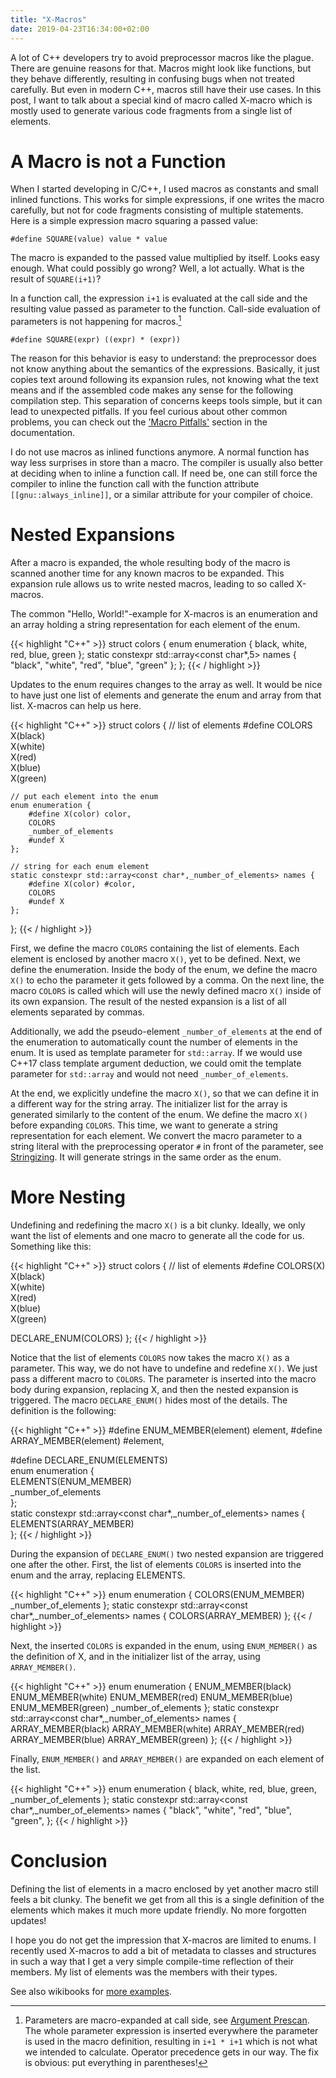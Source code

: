 ```yaml
---
title: "X-Macros"
date: 2019-04-23T16:34:00+02:00
---
```


A lot of C++ developers try to avoid preprocessor macros like the plague.
There are genuine reasons for that.
Macros might look like functions, but they behave differently, resulting in confusing bugs when not treated carefully.
But even in modern C++, macros still have their use cases.
In this post, I want to talk about a special kind of macro called X-macro which is mostly used to generate various code fragments from a single list of elements.


# A Macro is not a Function

When I started developing in C/C++, I used macros as constants and small inlined functions.
This works for simple expressions, if one writes the macro carefully, but not for code fragments consisting of multiple statements.
Here is a simple expression macro squaring a passed value:

```
#define SQUARE(value) value * value
```

The macro is expanded to the passed value multiplied by itself.
Looks easy enough.
What could possibly go wrong?
Well, a lot actually.
What is the result of `SQUARE(i+1)`?

In a function call, the expression `i+1` is evaluated at the call side and the resulting value passed as parameter to the function.
Call-side evaluation of parameters is not happening for macros.[^1]
[^1]: Parameters are macro-expanded at call side, see [Argument Prescan](https://gcc.gnu.org/onlinedocs/cpp/Argument-Prescan.html#Argument-Prescan).
The whole parameter expression is inserted everywhere the parameter is used in the macro definition, resulting in `i+1 * i+1` which is not what we intended to calculate.
Operator precedence gets in our way.
The fix is obvious: put everything in parentheses!

```
#define SQUARE(expr) ((expr) * (expr))
```

The reason for this behavior is easy to understand: the preprocessor does not know anything about the semantics of the expressions.
Basically, it just copies text around following its expansion rules, not knowing what the text means and if the assembled code makes any sense for the following compilation step.
This separation of concerns keeps tools simple, but it can lead to unexpected pitfalls.
If you feel curious about other common problems, you can check out the ['Macro Pitfalls'](https://gcc.gnu.org/onlinedocs/cpp/Macro-Pitfalls.html#Macro-Pitfalls) section in the documentation.

I do not use macros as inlined functions anymore.
A normal function has way less surprises in store than a macro.
The compiler is usually also better at deciding when to inline a function call.
If need be, one can still force the compiler to inline the function call with the function attribute `[[gnu::always_inline]]`, or a similar attribute for your compiler of choice.



# Nested Expansions

After a macro is expanded, the whole resulting body of the macro is scanned another time for any known macros to be expanded.
This expansion rule allows us to write nested macros, leading to so called X-macros.

The common "Hello, World!"-example for X-macros is an enumeration and an array holding a string representation for each element of the enum.

{{< highlight "C++" >}}
struct colors {
	enum enumeration {
		black, white, red, blue, green
	};
	static constexpr std::array<const char*,5> names {
		"black", "white", "red", "blue", "green"
	};
};
{{< / highlight >}}

Updates to the enum requires changes to the array as well.
It would be nice to have just one list of elements and generate the enum and array from that list.
X-macros can help us here.

{{< highlight "C++" >}}
struct colors {
	// list of elements
	#define COLORS \
		X(black)   \
		X(white)   \
		X(red)     \
		X(blue)    \
		X(green)

	// put each element into the enum
	enum enumeration {
		#define X(color) color,
		COLORS
		_number_of_elements
		#undef X
	};

	// string for each enum element
	static constexpr std::array<const char*,_number_of_elements> names {
		#define X(color) #color,
		COLORS
		#undef X
	};
};
{{< / highlight >}}

First, we define the macro `COLORS` containing the list of elements.
Each element is enclosed by another macro `X()`, yet to be defined.
Next, we define the enumeration.
Inside the body of the enum, we define the macro `X()` to echo the parameter it gets followed by a comma.
On the next line, the macro `COLORS` is called which will use the newly defined macro `X()` inside of its own expansion.
The result of the nested expansion is a list of all elements separated by commas.

Additionally, we add the pseudo-element `_number_of_elements` at the end of the enumeration to automatically count the number of elements in the enum.
It is used as template parameter for `std::array`. If we would use C++17 class template argument deduction, we could omit the template parameter for `std::array` and would not need `_number_of_elements`.

At the end, we explicitly undefine the macro `X()`, so that we can define it in a different way for the string array.
The initializer list for the array is generated similarly to the content of the enum.
We define the macro `X()` before expanding `COLORS`.
This time, we want to generate a string representation for each element.
We convert the macro parameter to a string literal with the preprocessing operator `#` in front of the parameter, see [Stringizing](https://gcc.gnu.org/onlinedocs/cpp/Stringizing.html#Stringizing).
It will generate strings in the same order as the enum.


# More Nesting

Undefining and redefining the macro `X()` is a bit clunky.
Ideally, we only want the list of elements and one macro to generate all the code for us.
Something like this:

{{< highlight "C++" >}}
struct colors {
// list of elements
#define COLORS(X) \
	X(black)      \
	X(white)      \
	X(red)        \
	X(blue)       \
	X(green)

DECLARE_ENUM(COLORS)
};
{{< / highlight >}}

Notice that the list of elements `COLORS` now takes the macro `X()` as a parameter.
This way, we do not have to undefine and redefine `X()`.
We just pass a different macro to `COLORS`.
The parameter is inserted into the macro body during expansion, replacing X, and then the nested expansion is triggered.
The macro `DECLARE_ENUM()` hides most of the details.
The definition is the following:

{{< highlight "C++" >}}
#define  ENUM_MEMBER(element) element,
#define ARRAY_MEMBER(element) #element,

#define DECLARE_ENUM(ELEMENTS)                                                   \
	enum enumeration {                                                           \
		ELEMENTS(ENUM_MEMBER)                                                    \
		_number_of_elements                                                      \
	};                                                                           \
	static constexpr std::array<const char*,_number_of_elements> names { \
		ELEMENTS(ARRAY_MEMBER)                                                   \
	};
{{< / highlight >}}

During the expansion of `DECLARE_ENUM()` two nested expansion are triggered one after the other.
First, the list of elements `COLORS` is inserted into the enum and the array, replacing ELEMENTS.

{{< highlight "C++" >}}
	enum enumeration {
		COLORS(ENUM_MEMBER)
		_number_of_elements
	};
	static constexpr std::array<const char*,_number_of_elements> names {
		COLORS(ARRAY_MEMBER)
	};
{{< / highlight >}}

Next, the inserted `COLORS` is expanded in the enum, using `ENUM_MEMBER()` as the definition of X, and in the initializer list of the array, using `ARRAY_MEMBER()`.

{{< highlight "C++" >}}
	enum enumeration {
		ENUM_MEMBER(black)
		ENUM_MEMBER(white)
		ENUM_MEMBER(red)
		ENUM_MEMBER(blue)
		ENUM_MEMBER(green)
		_number_of_elements
	};
	static constexpr std::array<const char*,_number_of_elements> names {
		ARRAY_MEMBER(black)
		ARRAY_MEMBER(white)
		ARRAY_MEMBER(red)
		ARRAY_MEMBER(blue)
		ARRAY_MEMBER(green)
	};
{{< / highlight >}}

Finally, `ENUM_MEMBER()` and `ARRAY_MEMBER()` are expanded on each element of the list.

{{< highlight "C++" >}}
	enum enumeration {
		black,
		white,
		red,
		blue,
		green,
		_number_of_elements
	};
	static constexpr std::array<const char*,_number_of_elements> names {
		"black",
		"white",
		"red",
		"blue",
		"green",
	};
{{< / highlight >}}


# Conclusion

Defining the list of elements in a macro enclosed by yet another macro still feels a bit clunky.
The benefit we get from all this is a single definition of the elements which makes it much more update friendly.
No more forgotten updates!

I hope you do not get the impression that X-macros are limited to enums.
I recently used X-macros to add a bit of metadata to classes and structures in such a way that I get a very simple compile-time reflection of their members.
My list of elements was the members with their types.

See also wikibooks for [more examples](https://en.wikibooks.org/wiki/C_Programming/Preprocessor#X-Macros).
